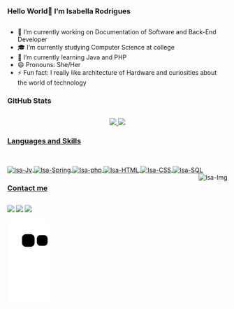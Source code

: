 ### Hello World👋 I’m Isabella Rodrigues
##
- 🔭 I’m currently working on Documentation of Software and Back-End Developer
- 🎓 I’m currently studying Computer Science at college
- 🌱 I’m currently learning Java and PHP
- 😄 Pronouns: She/Her
- ⚡ Fun fact: I really like architecture of Hardware and curiosities about the world of technology

### GitHub Stats
##
<div align="center">
  <a href="https://github.com/Isabellar0501">
  <img height="140em" src="https://github-readme-stats.vercel.app/api?username=Isabellar0501&show_icons=true&theme=white&include_all_commits=true&count_private=true"/>
  <img height="140em" src="https://github-readme-stats.vercel.app/api/top-langs/?username=Isabellar0501&layout=compact&langs_count=7&theme=white"/>    
</div>

### Languages and Skills
##
  <div style="display:inline_block"><br>
  <img align="center" alt="Isa-Jv" height="40" width="50" src="https://cdn.jsdelivr.net/gh/devicons/devicon/icons/java/java-original.svg" />
  <img align="center" alt="Isa-Spring" height="40" width="50" src="https://cdn.jsdelivr.net/gh/devicons/devicon/icons/spring/spring-original.svg" />
  <img align="center" alt="Isa-php" height="40" width="50" src="https://cdn.jsdelivr.net/gh/devicons/devicon/icons/php/php-plain.svg" />
  <img align="center" alt="Isa-HTML" height="40" width="50" src="https://cdn.jsdelivr.net/gh/devicons/devicon/icons/html5/html5-plain.svg" />
  <img align="center" alt="Isa-CSS" height="40" width="50" src="https://cdn.jsdelivr.net/gh/devicons/devicon/icons/css3/css3-plain.svg" />
  <img align="center" alt="Isa-SQL" height="40" width="50" src="https://cdn.jsdelivr.net/gh/devicons/devicon/icons/mysql/mysql-original.svg" />
  <img align="right" alt="Isa-Img" height="150" src="https://cdn.discordapp.com/attachments/1012451477358387392/1013801238778884136/download20220801102348.png" />
  </div>
  
  ### Contact me
  ##

  <div> 
  <a href="https://instagram.com/beruivinha_" target="_blank"><img src="https://img.shields.io/badge/-Instagram-%23E4405F?style=for-the-badge&logo=instagram&logoColor=white" target="_blank"></a>
  <a href = "mailto:bebellabr@gmail.com"><img src="https://img.shields.io/badge/-Gmail-%23333?style=for-the-badge&logo=gmail&logoColor=red" target="_blank"></a>
  <a href="https://www.linkedin.com/in/isabella-rodrigues-3453671b4/" target="_blank"><img src="https://img.shields.io/badge/-LinkedIn-%230077B5?style=for-the-badge&logo=linkedin&logoColor=white" target="_blank"></a> 
 
  ![Snake animation](https://github.com/rafaballerini/rafaballerini/blob/output/github-contribution-grid-snake.svg)
 
</div>
          

